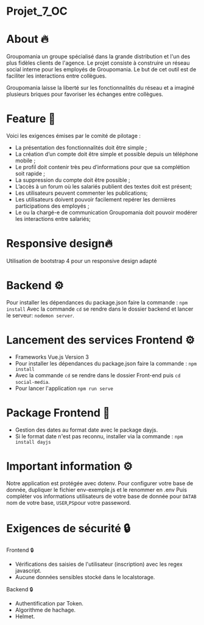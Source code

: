 # Projet_7_OC

# About 🔥

Groupomania un groupe spécialisé dans la grande distribution et l'un des plus fidèles clients de l'agence.
Le projet consiste à construire un réseau social interne pour les employés de Groupomania. Le but de cet outil est de faciliter les interactions entre collègues.

Groupomania laisse la liberté sur les fonctionnalités du réseau et a imaginé plusieurs briques pour favoriser les échanges entre collègues.

# Feature 🧾

Voici les exigences émises par le comité de pilotage :

- La présentation des fonctionnalités doit être simple ;
- La création d’un compte doit être simple et possible depuis un téléphone mobile ;
- Le profil doit contenir très peu d’informations pour que sa complétion soit rapide ;
- La suppression du compte doit être possible ;
- L’accès à un forum où les salariés publient des textes doit est présent;
- Les utilisateurs peuvent commenter les publications;
- Les utilisateurs doivent pouvoir facilement repérer les dernières participations des employés ;
- Le ou la chargé-e de communication Groupomania doit pouvoir modérer les interactions entre
  salariés;

# Responsive design🔥

Utilisation de bootstrap 4 pour un responsive design adapté

# Backend ⚙️

Pour installer les dépendances du package.json faire la commande : `npm install`
Avec la commande `cd` se rendre dans le dossier backend et lancer le serveur: `nodemon server`.

# Lancement des services Frontend ⚙️

- Frameworks Vue.js Version 3
- Pour installer les dépendances du package.json faire la commande : `npm install`
- Avec la commande `cd` se rendre dans le dossier Front-end puis `cd social-media`.
- Pour lancer l'application `npm run serve`

# Package Frontend 🧾

- Gestion des dates au format date avec le package dayjs.
- Si le format date n'est pas reconnu, installer via la commande : `npm install dayjs`

# Important information ⚙️

Notre application est protégée avec dotenv.
Pour configurer votre base de donnée, dupliquer le fichier env-exemple.js et le renommer en .env
Puis compléter vos informations utilisateurs de votre base de donnée pour `DATAB` nom de votre base,
`USER`,`PS`pour votre passeword.

# Exigences de sécurité 🔒

Frontend 🔒

- Vérifications des saisies de l'utilisateur (inscription) avec les regex javascript.
- Aucune données sensibles stocké dans le localstorage.

Backend 🔒

- Authentification par Token.
- Algorithme de hachage.
- Helmet.
